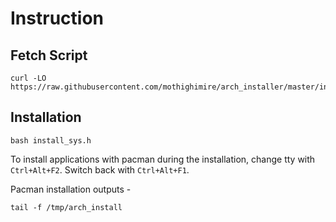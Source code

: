 # Instruction

## Fetch Script

```
curl -LO https://raw.githubusercontent.com/mothighimire/arch_installer/master/install_sys.h
```

## Installation

```
bash install_sys.h
```

To install applications with pacman during the installation, change tty with 
`Ctrl+Alt+F2`. Switch back with `Ctrl+Alt+F1`.

Pacman installation outputs - 

```
tail -f /tmp/arch_install
```
